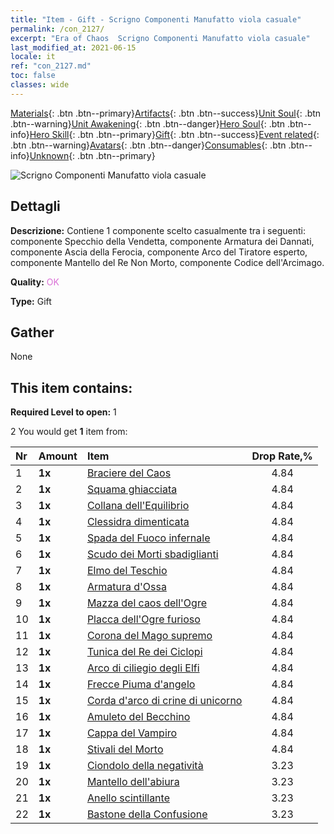 ```yaml
---
title: "Item - Gift - Scrigno Componenti Manufatto viola casuale"
permalink: /con_2127/
excerpt: "Era of Chaos  Scrigno Componenti Manufatto viola casuale"
last_modified_at: 2021-06-15
locale: it
ref: "con_2127.md"
toc: false
classes: wide
---
```

 [Materials](/ItemsIT/){: .btn .btn--primary}[Artifacts](/ItemsIT/Artifacts/){: .btn .btn--success}[Unit Soul](/ItemsIT/UnitSoul/){: .btn .btn--warning}[Unit Awakening](/ItemsIT/UnitAwakening/){: .btn .btn--danger}[Hero Soul](/ItemsIT/HeroSoul/){: .btn .btn--info}[Hero Skill](/ItemsIT/HeroSkill/){: .btn .btn--primary}[Gift](/ItemsIT/Gift/){: .btn .btn--success}[Event related](/ItemsIT/Events/){: .btn .btn--warning}[Avatars](/ItemsIT/Avatars/){: .btn .btn--danger}[Consumables](/ItemsIT/Consumables/){: .btn .btn--info}[Unknown](/ItemsIT/Unknown/){: .btn .btn--primary}

 ![Scrigno Componenti Manufatto viola casuale](/images/t/i_907046.png)

## Dettagli
 **Descrizione:** Contiene 1 componente scelto casualmente tra i seguenti: componente Specchio della Vendetta, componente Armatura dei Dannati, componente Ascia della Ferocia, componente Arco del Tiratore esperto, componente Mantello del Re Non Morto, componente Codice dell'Arcimago.

 **Quality:** <span style="color: #DA70D6">OK</span>

 **Type:** Gift

## Gather

  None

## This item contains:

 **Required Level to open:** 1

 2 You would get **1** item  from:

  | Nr | Amount |     Item    | Drop Rate,% |
  |:---|:-------|:------------|:---------:|
  | 1 |  **1x** | [Braciere del Caos](/ItemsIT/art_140/) | 4.84 | 
  | 2 |  **1x** | [Squama ghiacciata](/ItemsIT/art_141/) | 4.84 | 
  | 3 |  **1x** | [Collana dell'Equilibrio](/ItemsIT/art_142/) | 4.84 | 
  | 4 |  **1x** | [Clessidra dimenticata](/ItemsIT/art_143/) | 4.84 | 
  | 5 |  **1x** | [Spada del Fuoco infernale](/ItemsIT/art_121/) | 4.84 | 
  | 6 |  **1x** | [Scudo dei Morti sbadiglianti](/ItemsIT/art_122/) | 4.84 | 
  | 7 |  **1x** | [Elmo del Teschio](/ItemsIT/art_123/) | 4.84 | 
  | 8 |  **1x** | [Armatura d'Ossa](/ItemsIT/art_124/) | 4.84 | 
  | 9 |  **1x** | [Mazza del caos dell'Ogre](/ItemsIT/art_125/) | 4.84 | 
  | 10 |  **1x** | [Placca dell'Ogre furioso](/ItemsIT/art_126/) | 4.84 | 
  | 11 |  **1x** | [Corona del Mago supremo](/ItemsIT/art_127/) | 4.84 | 
  | 12 |  **1x** | [Tunica del Re dei Ciclopi](/ItemsIT/art_128/) | 4.84 | 
  | 13 |  **1x** | [Arco di ciliegio degli Elfi](/ItemsIT/art_103/) | 4.84 | 
  | 14 |  **1x** | [Frecce Piuma d'angelo](/ItemsIT/art_104/) | 4.84 | 
  | 15 |  **1x** | [Corda d'arco di crine di unicorno](/ItemsIT/art_105/) | 4.84 | 
  | 16 |  **1x** | [Amuleto del Becchino](/ItemsIT/art_129/) | 4.84 | 
  | 17 |  **1x** | [Cappa del Vampiro](/ItemsIT/art_130/) | 4.84 | 
  | 18 |  **1x** | [Stivali del Morto](/ItemsIT/art_131/) | 4.84 | 
  | 19 |  **1x** | [Ciondolo della negatività](/ItemsIT/art_136/) | 3.23 | 
  | 20 |  **1x** | [Mantello dell'abiura](/ItemsIT/art_137/) | 3.23 | 
  | 21 |  **1x** | [Anello scintillante](/ItemsIT/art_138/) | 3.23 | 
  | 22 |  **1x** | [Bastone della Confusione](/ItemsIT/art_139/) | 3.23 | 
